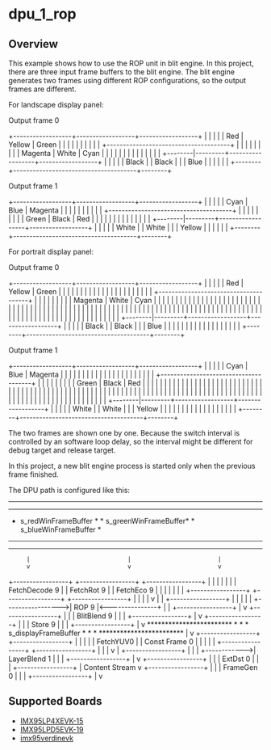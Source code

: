 # dpu_1_rop

## Overview

This example shows how to use the ROP unit in blit engine. In this project,
there are three input frame buffers to the blit engine. The blit engine
generates two frames using different ROP configurations, so the output frames
are different.

For landscape display panel:

Output frame 0

  +------------------+------------------+------------------+
  |                  |                  |                  |
  |   Red            |    Yellow        |      Green       |
  |                  |                  |                  |
  |                  |                  |                  |
  |        +--------------------------------------+        |
  |        |         |                  |         |        |
  |        | Magenta |    White         |  Cyan   |        |
  |        |         |                  |         |        |
  |        |         |                  |         |        |
  +--------|---------+------------------+------------------+
  |        |                                      |        |
  | Black  |                                      | Black  |
  |        |              Blue                    |        |
  |        |                                      |        |
  +--------+--------------------------------------+--------+


Output frame 1

  +------------------+------------------+------------------+
  |                  |                  |                  |
  |   Cyan           |    Blue          |    Magenta       |
  |                  |                  |                  |
  |                  |                  |                  |
  |        +--------------------------------------+        |
  |        |         |                  |         |        |
  |        |  Green  |    Black         |  Red    |        |
  |        |         |                  |         |        |
  |        |         |                  |         |        |
  +--------|---------+------------------+------------------+
  |        |                                      |        |
  | White  |                                      | White  |
  |        |              Yellow                  |        |
  |        |                                      |        |
  +--------+--------------------------------------+--------+

For portrait display panel:

Output frame 0

  +------------------+------------------+------------------+
  |                  |                  |                  |
  |   Red            |    Yellow        |      Green       |
  |                  |                  |                  |
  |                  |                  |                  |
  |                  |                  |                  |
  |                  |                  |                  |
  |                  |                  |                  |
  |        +--------------------------------------+        |
  |        |         |                  |         |        |
  |        | Magenta |    White         |  Cyan   |        |
  |        |         |                  |         |        |
  |        |         |                  |         |        |
  |        |         |                  |         |        |
  |        |         |                  |         |        |
  |        |         |                  |         |        |
  |        |         |                  |         |        |
  |        |         |                  |         |        |
  |        |         |                  |         |        |
  |        |         |                  |         |        |
  |        |         |                  |         |        |
  |        |         |                  |         |        |
  |        |         |                  |         |        |
  |        |         |                  |         |        |
  |        |         |                  |         |        |
  |        |         |                  |         |        |
  |        |         |                  |         |        |
  |        |         |                  |         |        |
  |        |         |                  |         |        |
  +--------|---------+------------------+------------------+
  |        |                                      |        |
  | Black  |                                      | Black  |
  |        |              Blue                    |        |
  |        |                                      |        |
  |        |                                      |        |
  |        |                                      |        |
  |        |                                      |        |
  +--------+--------------------------------------+--------+


Output frame 1

  +------------------+------------------+------------------+
  |                  |                  |                  |
  |   Cyan           |    Blue          |    Magenta       |
  |                  |                  |                  |
  |                  |                  |                  |
  |                  |                  |                  |
  |                  |                  |                  |
  |                  |                  |                  |
  |        +--------------------------------------+        |
  |        |         |                  |         |        |
  |        |  Green  |    Black         |  Red    |        |
  |        |         |                  |         |        |
  |        |         |                  |         |        |
  |        |         |                  |         |        |
  |        |         |                  |         |        |
  |        |         |                  |         |        |
  |        |         |                  |         |        |
  |        |         |                  |         |        |
  |        |         |                  |         |        |
  |        |         |                  |         |        |
  |        |         |                  |         |        |
  |        |         |                  |         |        |
  |        |         |                  |         |        |
  |        |         |                  |         |        |
  |        |         |                  |         |        |
  |        |         |                  |         |        |
  |        |         |                  |         |        |
  |        |         |                  |         |        |
  |        |         |                  |         |        |
  +--------|---------+------------------+------------------+
  |        |                                      |        |
  | White  |                                      | White  |
  |        |              Yellow                  |        |
  |        |                                      |        |
  |        |                                      |        |
  |        |                                      |        |
  |        |                                      |        |
  +--------+--------------------------------------+--------+

The two frames are shown one by one. Because the switch interval
is controlled by an software loop delay, so the interval might be different
for debug target and release target.

In this project, a new blit engine process is started only when the previous
frame finished.

The DPU path is configured like this:


************************   ************************  ************************
*                      *   *                      *  *                      *
* s_redWinFrameBuffer  *   * s_greenWinFrameBuffer*  * s_blueWinFrameBuffer *
*                      *   *                      *  *                      *
************************   ************************  ************************
         |                           |                        |
         v                           v                        v
  +-----------------+       +-----------------+        +-----------------+
  |                 |       |                 |        |                 |
  |  FetchDecode 9  |       |   FetchRot 9    |        |    FetchEco 9   |
  |                 |       |                 |        |                 |
  +-----------------+       +-----------------+        +-----------------+
        |                           |                         |
        |                           v                         |
        |                  +-----------------+                |
        |                  |                 |                |
        +----------------->|      ROP 9      |<---------------+
                           |                 |
                           +-----------------+
                                    |
                                    v
                           +-----------------+
                           |                 |
                           |   BlitBlend 9   |
                           |                 |
                           +-----------------+
                                    |
                                    v
                           +-----------------+
                           |                 |
                           |     Store 9     |
                           |                 |
                           +-----------------+
                                    |
                                    v
                        ************************
                        *                      *
                        * s_displayFrameBuffer *
                        *                      *
                        ************************
                                    |
                                    v
                            +-----------------+   +-----------------+
                            |                 |   |                 |
                            |   FetchYUV0     |   |  Const Frame 0  |
                            |                 |   |                 |
                            +-----------------+   +-----------------+
                                    |                      |
                                    |                      v
                                    |             +-----------------+
                                    |             |                 |
                                    +------------>|   LayerBlend 1  |
                                                  |                 |
                                                  +-----------------+
                                                           |
                                                           v
                                                  +-----------------+
                                                  |                 |
                                                  |     ExtDst 0    |
                                                  |                 |
                                                  +-----------------+
                                                           |       Content Stream
                                                           v
                                                  +-----------------+
                                                  |                 |
                                                  |    FrameGen 0   |
                                                  |                 |
                                                  +-----------------+
                                                           |
                                                           v

## Supported Boards
- [IMX95LP4XEVK-15](../../../_boards/imx95lp4xevk15/driver_examples/dpu/rop/example_board_readme.md)
- [IMX95LPD5EVK-19](../../../_boards/imx95lpd5evk19/driver_examples/dpu/rop/example_board_readme.md)
- [imx95verdinevk](../../../_boards/imx95verdinevk/driver_examples/dpu/rop/example_board_readme.md)
